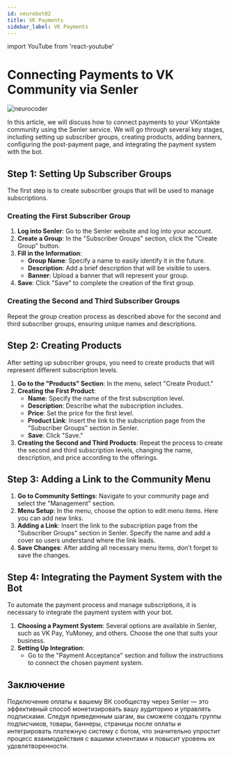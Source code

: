 ```yaml
---
id: neurobot02
title: VK Payments
sidebar_label: VK Payments
---
```


import YouTube from 'react-youtube'

# Connecting Payments to VK Community via Senler

![neurocoder](/img/neurobots/neuro2.png)

In this article, we will discuss how to connect payments to your VKontakte community using the Senler service. We will go through several key stages, including setting up subscriber groups, creating products, adding banners, configuring the post-payment page, and integrating the payment system with the bot.

<YouTube videoId='sFCNfHU3d7Y' />

## Step 1: Setting Up Subscriber Groups

The first step is to create subscriber groups that will be used to manage subscriptions.

### Creating the First Subscriber Group
1. **Log into Senler**: Go to the Senler website and log into your account.
2. **Create a Group**: In the "Subscriber Groups" section, click the "Create Group" button.
3. **Fill in the Information**:
   - **Group Name**: Specify a name to easily identify it in the future.
   - **Description**: Add a brief description that will be visible to users.
   - **Banner**: Upload a banner that will represent your group.
4. **Save**: Click "Save" to complete the creation of the first group.

### Creating the Second and Third Subscriber Groups
Repeat the group creation process as described above for the second and third subscriber groups, ensuring unique names and descriptions.

## Step 2: Creating Products

After setting up subscriber groups, you need to create products that will represent different subscription levels.

1. **Go to the "Products" Section**: In the menu, select "Create Product."
2. **Creating the First Product**:
   - **Name**: Specify the name of the first subscription level.
   - **Description**: Describe what the subscription includes.
   - **Price**: Set the price for the first level.
   - **Product Link**: Insert the link to the subscription page from the "Subscriber Groups" section in Senler.
   - **Save**: Click "Save."
3. **Creating the Second and Third Products**: Repeat the process to create the second and third subscription levels, changing the name, description, and price according to the offerings.

## Step 3: Adding a Link to the Community Menu

1. **Go to Community Settings**: Navigate to your community page and select the "Management" section.
2. **Menu Setup**: In the menu, choose the option to edit menu items. Here you can add new links.
3. **Adding a Link**: Insert the link to the subscription page from the "Subscriber Groups" section in Senler. Specify the name and add a cover so users understand where the link leads.
4. **Save Changes**: After adding all necessary menu items, don’t forget to save the changes.

## Step 4: Integrating the Payment System with the Bot

To automate the payment process and manage subscriptions, it is necessary to integrate the payment system with your bot.

1. **Choosing a Payment System**: Several options are available in Senler, such as VK Pay, YuMoney, and others. Choose the one that suits your business.
2. **Setting Up Integration**:
   - Go to the "Payment Acceptance" section and follow the instructions to connect the chosen payment system.

## Заключение

Подключение оплаты к вашему ВК сообществу через Senler — это эффективный способ монетизировать вашу аудиторию и управлять подписками. Следуя приведенным шагам, вы сможете создать группы подписчиков, товары, баннеры, страницы после оплаты и интегрировать платежную систему с ботом, что значительно упростит процесс взаимодействия с вашими клиентами и повысит уровень их удовлетворенности.
